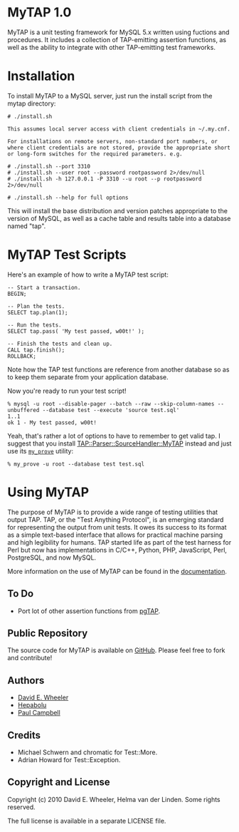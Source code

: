 MyTAP 1.0
==========

MyTAP is a unit testing framework for MySQL 5.x written using fuctions and
procedures. It includes a collection of TAP-emitting assertion functions, as
well as the ability to integrate with other TAP-emitting test frameworks.

Installation
============

To install MyTAP to a MySQL server, just run the install script from the mytap directory:

    # ./install.sh
    
    This assumes local server access with client credentials in ~/.my.cnf.

    For installations on remote servers, non-standard port numbers, or where client credentials are not stored, provide the appropriate short or long-form switches for the required parameters. e.g. 
    
    # ./install.sh --port 3310
    # ./install.sh --user root --password rootpassword 2>/dev/null
    # ./install.sh -h 127.0.0.1 -P 3310 --u root --p rootpassword 2>/dev/null

    # ./install.sh --help for full options

This will install the base distribution and version patches appropriate to the version of MySQL, as well as a cache table and results table
into a database named "tap".

MyTAP Test Scripts
==================

Here's an example of how to write a MyTAP test script:

    -- Start a transaction.
    BEGIN;

    -- Plan the tests.
    SELECT tap.plan(1);

    -- Run the tests.
    SELECT tap.pass( 'My test passed, w00t!' );

    -- Finish the tests and clean up.
    CALL tap.finish();
    ROLLBACK;

Note how the TAP test functions are reference from another database so as to
keep them separate from your application database.

Now you're ready to run your test script!

    % mysql -u root --disable-pager --batch --raw --skip-column-names --unbuffered --database test --execute 'source test.sql'
    1..1
    ok 1 - My test passed, w00t!

Yeah, that's rather a lot of options to have to remember to get valid tap. I
suggest that you install
[TAP::Parser::SourceHandler::MyTAP](http://search.cpan.org/dist/TAP-Parser-SourceHandler-MyTAP)
instead and just use its [`my_prove`](http://search.cpan.org/perldoc?my_prove)
utility:

    % my_prove -u root --database test test.sql

Using MyTAP
===========

The purpose of MyTAP is to provide a wide range of testing utilities that
output TAP. TAP, or the "Test Anything Protocol", is an emerging standard for
representing the output from unit tests. It owes its success to its format as
a simple text-based interface that allows for practical machine parsing and
high legibility for humans. TAP started life as part of the test harness for
Perl but now has implementations in C/C++, Python, PHP, JavaScript, Perl,
PostgreSQL, and now MySQL.

More information on the use of MyTAP can be found in the [documentation](https://hepabolu.github.io/mytap).


To Do
-----
* Port lot of other assertion functions from [pgTAP](http://pgtap.org/).

Public Repository
-----------------

The source code for MyTAP is available on
[GitHub](http://github.com/hepabolu/mytap/). Please feel free to fork and
contribute!

Authors
------

* [David E. Wheeler](http://justatheory.com/)
* [Hepabolu](https://github.com/hepabolu/mytap)
* [Paul Campbell](https://github.com/animalcarpet)

Credits
-------

* Michael Schwern and chromatic for Test::More.
* Adrian Howard for Test::Exception.

Copyright and License
---------------------

Copyright (c) 2010 David E. Wheeler, Helma van der Linden. Some rights reserved.

The full license is available in a separate LICENSE file.

